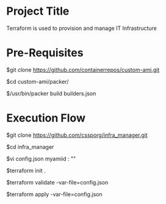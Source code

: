 Project Title
=====================
Terraform is used to provision and manage IT Infrastructure

Pre-Requisites
============================
$git clone https://github.com/containerrepos/custom-ami.git

$cd custom-ami/packer/

$/usr/bin/packer build builders.json

Execution Flow
=====================

$git clone https://github.com/cssporg/infra_manager.git

$cd infra_manager

$vi config.json
myamiid : ""

$terraform init .

$terraform validate -var-file=config.json

$terraform apply -var-file=config.json
